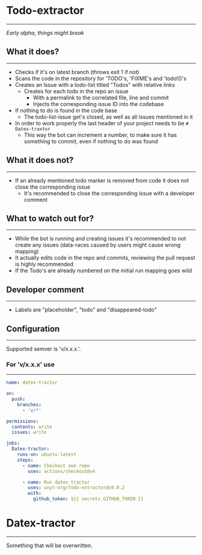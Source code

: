 # Todo-extractor
---
*Early alpha, things might break*

## What it does?
---
- Checks if it's on latest branch (throws exit 1 if not)
- Scans the code in the repository for 'TODO's, 'FIXME's and 'todo!()'s
- Creates an Issue with a todo-list titled "Todos" with relative links
  - Creates for each todo in the repo an issue
    - With a permalink to the correlated file, line and commit
    - Injects the corresponding issue ID into the codebase
- If nothing to do is found in the code base
  - The todo-list-issue get's closed, as well as all issues mentioned in it
- In order to work properly the last header of your project needs to be `# Datex-traxtor`
  - This way the bot can increment a number, to make sure it has something to commit, even if nothing to do was found

## What it does not?
---
- If an already mentioned todo marker is removed from code it does not close the corresponding issue
  - It's recommended to close the corresponding issue with a developer comment

## What to watch out for?
---
- While the bot is running and creating issues it's recommended to not create any issues (data-races caused by users might cause wrong mapping)
- It actually edits code in the repo and commits, reviewing the pull request is highly recommended
- If the Todo's are already numbered on the initial run mapping goes wild

## Developer comment
---
- Labels are "placeholder", "todo" and "disappeared-todo"

## Configuration
---
Supported semver is 'v/x.x.x.'.

### For 'v/x.x.x' use
---
```yml
name: datex-tractor

on:
  push:
    branches:
      - 'v/*'

permissions:
  contents: write
  issues: write

jobs:
  Datex-tractor:
    runs-on: ubuntu-latest
    steps:
      - name: Checkout own repo
        uses: actions/checkout@v4

      - name: Run datex_tractor
        uses: unyt-org/todo-extractor@v0.0.2
        with:
          github_token: ${{ secrets.GITHUB_TOKEN }}
```

# Datex-tractor
---
Something that will be overwritten.
